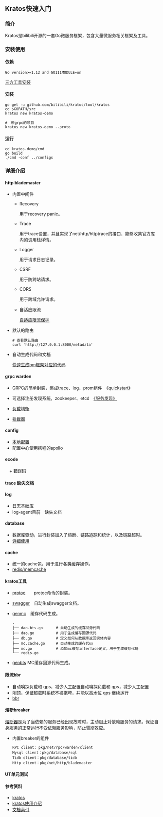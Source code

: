 ## Kratos快速入门
### 简介
Kratos是bilibili开源的一套Go微服务框架，包含大量微服务相关框架及工具。

### 安装使用
#### 依赖

```
Go version>=1.12 and GO111MODULE=on
```

[三方工具安装](https://github.com/bilibili/kratos/blob/master/doc/wiki-cn/install.md)

#### 安装

```shell
go get -u github.com/bilibili/kratos/tool/kratos
cd $GOPATH/src
kratos new kratos-demo

#　带grpc的项目
kratos new kratos-demo --proto
```

#### 运行

```shell
cd kratos-demo/cmd
go build
./cmd -conf ../configs
```

### 详细介绍

#### http blademaster

+ 内置中间件

  + Recovery

    用于recovery panic。

  + Trace

    用于trace设置，并且实现了net/http/httptrace的接口，能够收集官方库内的调用栈详情。

  + Logger

    用于请求日志记录。

  + CSRF

    用于防跨站请求。

  + CORS

    用于跨域允许请求。

  + 自适应限流

    [自适应限流保护](https://github.com/bilibili/kratos/blob/master/doc/wiki-cn/ratelimit.md)

+ 默认的路由

  ```shell
  # 查看默认路由
  curl 'http://127.0.0.1:8000/metadata'
  ```


+ 自动生成代码和文档

  [快速生成bm框架对应的代码](https://github.com/bilibili/kratos/blob/master/doc/wiki-cn/blademaster-pb.md)

#### grpc warden

+ GRPC的简单封装，集成trace、log、prom组件　[《quickstart》](https://github.com/bilibili/kratos/blob/master/doc/wiki-cn/warden-quickstart.md)

+ 可选择注册发现系统，zookeeper、etcd　[《服务发现》](https://github.com/bilibili/kratos/blob/master/doc/wiki-cn/warden-resolver.md)

+ [负载均衡](https://github.com/bilibili/kratos/blob/master/doc/wiki-cn/warden-balancer.md)

+ [拦截器](https://github.com/bilibili/kratos/blob/master/doc/wiki-cn/warden-mid.md)

  

#### config

+ [本地配置](https://github.com/bilibili/kratos/blob/master/doc/wiki-cn/config.md)
+ 配置中心使用携程的apollo

#### ecode

　+ [错误码](https://github.com/bilibili/kratos/blob/master/doc/wiki-cn/ecode.md)

#### trace 缺失文档

#### log

+ [日志基础库](https://github.com/bilibili/kratos/blob/master/doc/wiki-cn/config.md)
+ log-agent目前　缺失文档

#### database

+ 数据库驱动，进行封装加入了熔断、链路追踪和统计，以及链路超时。
+ [详细使用](https://github.com/bilibili/kratos/blob/master/doc/wiki-cn/database.md)

#### cache

+ 统一的cache包，用于进行各类缓存操作。
+ [redis/memcache](https://github.com/bilibili/kratos/blob/master/doc/wiki-cn/cache.md)

#### kratos工具

+  [protoc](https://github.com/bilibili/kratos/blob/master/doc/wiki-cn/kratos-protoc.md)　　protoc命令的封装。

+  [swagger](kratos-swagger.md)　自动生成swagger文档。

+  [genmc](https://github.com/bilibili/kratos/blob/master/doc/wiki-cn/kratos-genmc.md)　缓存代码生成。
    ```
    .
    ├── dao.bts.go      # 自动生成的缓存回源代码
    ├── dao.go          # 用于生成缓存回源代码
    ├── db.go           # 定义如何从数据库返回实体内容
    ├── mc.cache.go     # 自动生成的缓存代码
    ├── mc.go           # 添加mc缓存interface定义，用于生成缓存代码
    └── redis.go      
    ```

+  [genbts](https://github.com/bilibili/kratos/blob/master/doc/wiki-cn/kratos-genbts.md)  MC缓存回源代码生成。

#### 限流bbr

+ 自动嗅探负载和 qps，减少人工配置自动嗅探负载和 qps，减少人工配置
+ 削顶，保证超载时系统不被拖垮，并能以高水位 qps 继续运行
+ [bbr](https://github.com/bilibili/kratos/blob/master/doc/wiki-cn/ratelimit.md)

#### 熔断breaker

[熔断器](https://github.com/bilibili/kratos/blob/master/doc/wiki-cn/breaker.md)是为了当依赖的服务已经出现故障时，主动阻止对依赖服务的请求。保证自身服务的正常运行不受依赖服务影响，防止雪崩效应。

+ 内置breaker的组件

      RPC client: pkg/net/rpc/warden/client
      Mysql client：pkg/database/sql
      Tidb client：pkg/database/tidb
      Http client：pkg/net/http/blademaster

#### UT单元测试



#### 参考资料

+ [kratos](https://github.com/bilibili/kratos)
+ [kratos使用介绍](https://github.com/bilibili/kratos/blob/master/doc/wiki-cn/kratos-tool.md)
+ [文档索引](https://github.com/bilibili/kratos/blob/master/doc/wiki-cn/summary.md)

  